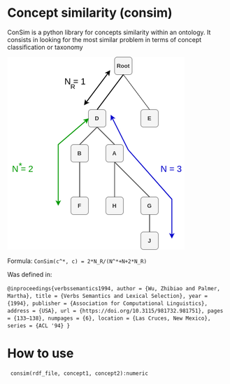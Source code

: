 # Concept similarity (consim)
ConSim is a python library for concepts similarity within an ontology. It consists in looking for the most similar problem in terms of concept classification or taxonomy

![Concept similarity](images/simgraph.png "Concept similarity illustration")

Formula: `ConSim(c^*, c) = 2*N_R/(N^*+N+2*N_R)`

Was defined in:

`
@inproceedings{verbssemantics1994,
	author = {Wu, Zhibiao and Palmer, Martha},
	title = {Verbs Semantics and Lexical Selection},
	year = {1994},
	publisher = {Association for Computational Linguistics},
	address = {USA},
	url = {https://doi.org/10.3115/981732.981751},
	pages = {133–138},
	numpages = {6},
	location = {Las Cruces, New Mexico},
	series = {ACL '94}
}
`

# How to use

`` consim(rdf_file, concept1, concept2):numeric``